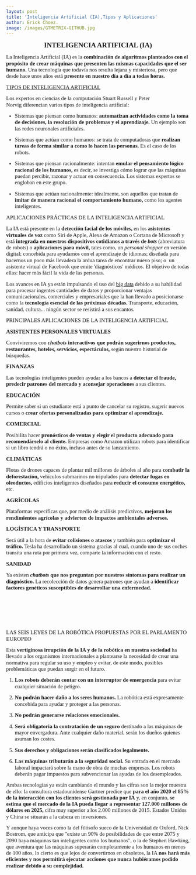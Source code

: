 ```yaml
---
layout: post
title: 'Inteligencia Artificial (IA),Tipos y Aplicaciones'
author: Erick Choez.
image: /images/GTMETRIX-GITHUB.jpg
---
```

<p style='margin-top:0cm;margin-right:0cm;margin-bottom:10.0pt;margin-left:0cm;line-height:115%;font-size:15px;font-family:"Calibri","sans-serif";text-align:center;'><strong><span style="font-size:19px;line-height:115%;">INTELIGENCIA ARTIFICIAL (IA)</span></strong></p>
<p style='margin-top:0cm;margin-right:0cm;margin-bottom:10.0pt;margin-left:0cm;line-height:115%;font-size:15px;font-family:"Calibri","sans-serif";'>La Inteligencia Artificial (IA) es la <strong>combinaci&oacute;n de algoritmos planteados con el prop&oacute;sito de crear m&aacute;quinas que presenten las mismas capacidades que el ser humano.</strong> Una tecnolog&iacute;a que todav&iacute;a nos resulta lejana y misteriosa, pero que desde hace unos a&ntilde;os est&aacute; <strong>presente en nuestro d&iacute;a a d&iacute;a a todas horas.</strong></p>
<p style='margin-top:0cm;margin-right:0cm;margin-bottom:10.0pt;margin-left:0cm;line-height:115%;font-size:15px;font-family:"Calibri","sans-serif";'><u>TIPOS DE INTELIGENCIA ARTIFICIAL</u></p>
<p style='margin-top:0cm;margin-right:0cm;margin-bottom:10.0pt;margin-left:0cm;line-height:115%;font-size:15px;font-family:"Calibri","sans-serif";'>Los expertos en ciencias de la computaci&oacute;n&nbsp;Stuart Russell&nbsp;y&nbsp;Peter Norvig&nbsp;diferencian varios tipos de inteligencia artificial:</p>
<ul style="margin-bottom:0cm;margin-top:0cm;" type="disc">
    <li style='margin-top:0cm;margin-right:0cm;margin-bottom:10.0pt;margin-left:0cm;line-height:115%;font-size:15px;font-family:"Calibri","sans-serif";'>Sistemas que piensan como humanos: <strong>automatizan actividades como la toma de decisiones, la resoluci&oacute;n de problemas y el aprendizaje.</strong> Un ejemplo son las redes neuronales artificiales.</li>
    <li style='margin-top:0cm;margin-right:0cm;margin-bottom:10.0pt;margin-left:0cm;line-height:115%;font-size:15px;font-family:"Calibri","sans-serif";'>Sistemas que act&uacute;an como humanos: se trata de computadoras que <strong>realizan tareas de forma similar a como lo hacen las personas.</strong> Es el caso de los robots.</li>
    <li style='margin-top:0cm;margin-right:0cm;margin-bottom:10.0pt;margin-left:0cm;line-height:115%;font-size:15px;font-family:"Calibri","sans-serif";'>Sistemas que piensan racionalmente: intentan <strong>emular el pensamiento l&oacute;gico racional de los humanos,</strong> es decir, se investiga c&oacute;mo lograr que las m&aacute;quinas puedan percibir, razonar y actuar en consecuencia. Los sistemas expertos se engloban en este grupo.</li>
    <li style='margin-top:0cm;margin-right:0cm;margin-bottom:10.0pt;margin-left:0cm;line-height:115%;font-size:15px;font-family:"Calibri","sans-serif";'>Sistemas que act&uacute;an racionalmente: idealmente, son aquellos que tratan de <strong>imitar de manera racional el comportamiento humano,</strong> como los agentes inteligentes.</li>
</ul>
<p style='margin-top:0cm;margin-right:0cm;margin-bottom:10.0pt;margin-left:0cm;line-height:115%;font-size:15px;font-family:"Calibri","sans-serif";'>APLICACIONES PR&Aacute;CTICAS DE LA INTELIGENCIA ARTIFICIAL</p>
<p style='margin-top:0cm;margin-right:0cm;margin-bottom:10.0pt;margin-left:0cm;line-height:115%;font-size:15px;font-family:"Calibri","sans-serif";'>La IA est&aacute; presente en la <strong>detecci&oacute;n facial de los m&oacute;viles,</strong> en los <strong>asistentes virtuales de voz</strong> como Siri de Apple, Alexa de Amazon o Cortana de Microsoft y est&aacute; <strong>integrada en nuestros dispositivos cotidianos a trav&eacute;s de <em>bots</em></strong> (abreviatura de robots) o <strong>aplicaciones para m&oacute;vil,</strong> tales como, un <em>personal shopper</em> en versi&oacute;n digital; concebida para ayudarnos con el aprendizaje de idiomas; dise&ntilde;ada para hacernos un poco m&aacute;s llevadera la ardua tarea de encontrar nuevo piso; o &nbsp;un asistente virtual de Facebook que emite &#39;diagn&oacute;sticos&#39; m&eacute;dicos. El objetivo de todas ellas: hacer m&aacute;s f&aacute;cil la vida de las personas.</p>
<p style='margin-top:0cm;margin-right:0cm;margin-bottom:10.0pt;margin-left:0cm;line-height:115%;font-size:15px;font-family:"Calibri","sans-serif";'>Los avances en IA ya est&aacute;n impulsando el uso del <a href="https://www.iberdrola.com/te-interesa/tecnologia/que-es-para-que-sirve-big-data">big data</a> debido a su habilidad para procesar ingentes cantidades de datos y proporcionar ventajas comunicacionales, comerciales y empresariales que la han llevado a posicionarse como la <strong>tecnolog&iacute;a esencial de las pr&oacute;ximas d&eacute;cadas.</strong> Transporte, educaci&oacute;n, sanidad, cultura... ning&uacute;n sector se resistir&aacute; a sus encantos.</p>
<p style='margin-top:0cm;margin-right:0cm;margin-bottom:10.0pt;margin-left:0cm;line-height:115%;font-size:15px;font-family:"Calibri","sans-serif";'>PRINCIPALES APLICACIONES DE LA INTELIGENCIA ARTIFICIAL</p>
<p style='margin-top:0cm;margin-right:0cm;margin-bottom:10.0pt;margin-left:0cm;line-height:115%;font-size:15px;font-family:"Calibri","sans-serif";'><strong>ASISTENTES PERSONALES VIRTUALES</strong>&nbsp;</p>
<p style='margin-top:0cm;margin-right:0cm;margin-bottom:10.0pt;margin-left:0cm;line-height:115%;font-size:15px;font-family:"Calibri","sans-serif";'>Conviviremos con <strong><em>chatbots</em> interactivos que podr&aacute;n sugerirnos productos, restaurantes, hoteles, servicios, espect&aacute;culos,</strong> seg&uacute;n nuestro historial de b&uacute;squedas.</p>
<p style='margin-top:0cm;margin-right:0cm;margin-bottom:10.0pt;margin-left:0cm;line-height:115%;font-size:15px;font-family:"Calibri","sans-serif";'><strong>FINANZAS</strong>&nbsp;</p>
<p style='margin-top:0cm;margin-right:0cm;margin-bottom:10.0pt;margin-left:0cm;line-height:115%;font-size:15px;font-family:"Calibri","sans-serif";'>Las tecnolog&iacute;as inteligentes pueden ayudar a los bancos a <strong>detectar el fraude, predecir patrones del mercado y aconsejar operaciones</strong> a sus clientes.</p>
<p style='margin-top:0cm;margin-right:0cm;margin-bottom:10.0pt;margin-left:0cm;line-height:115%;font-size:15px;font-family:"Calibri","sans-serif";'><strong>EDUCACI&Oacute;N</strong>&nbsp;</p>
<p style='margin-top:0cm;margin-right:0cm;margin-bottom:10.0pt;margin-left:0cm;line-height:115%;font-size:15px;font-family:"Calibri","sans-serif";'>Permite saber si un estudiante est&aacute; a punto de cancelar su registro, sugerir nuevos cursos o <strong>crear ofertas personalizadas para optimizar el aprendizaje.</strong></p>
<p style='margin-top:0cm;margin-right:0cm;margin-bottom:10.0pt;margin-left:0cm;line-height:115%;font-size:15px;font-family:"Calibri","sans-serif";'><strong>COMERCIAL</strong>&nbsp;</p>
<p style='margin-top:0cm;margin-right:0cm;margin-bottom:10.0pt;margin-left:0cm;line-height:115%;font-size:15px;font-family:"Calibri","sans-serif";'>Posibilita hacer <strong>pron&oacute;sticos de ventas y elegir el producto adecuado para recomend&aacute;rselo al cliente.</strong> Empresas como Amazon utilizan robots para identificar si un libro tendr&aacute; o no &eacute;xito, incluso antes de su lanzamiento.</p>
<p style='margin-top:0cm;margin-right:0cm;margin-bottom:10.0pt;margin-left:0cm;line-height:115%;font-size:15px;font-family:"Calibri","sans-serif";'><strong>CLIM&Aacute;TICAS</strong></p>
<p style='margin-top:0cm;margin-right:0cm;margin-bottom:10.0pt;margin-left:0cm;line-height:115%;font-size:15px;font-family:"Calibri","sans-serif";'>Flotas de drones capaces de plantar mil millones de &aacute;rboles al a&ntilde;o para <strong>combatir la deforestaci&oacute;n,</strong> veh&iacute;culos submarinos no tripulados para <strong>detectar fugas en oleoductos,</strong> edificios inteligentes dise&ntilde;ados para <strong>reducir el consumo energ&eacute;tico,</strong> etc.</p>
<p style='margin-top:0cm;margin-right:0cm;margin-bottom:10.0pt;margin-left:0cm;line-height:115%;font-size:15px;font-family:"Calibri","sans-serif";'><strong>AGR&Iacute;COLAS</strong></p>
<p style='margin-top:0cm;margin-right:0cm;margin-bottom:10.0pt;margin-left:0cm;line-height:115%;font-size:15px;font-family:"Calibri","sans-serif";'>Plataformas espec&iacute;ficas que, por medio de an&aacute;lisis predictivos, <strong>mejoran los rendimientos agr&iacute;colas y advierten de impactos ambientales adversos.</strong></p>
<p style='margin-top:0cm;margin-right:0cm;margin-bottom:10.0pt;margin-left:0cm;line-height:115%;font-size:15px;font-family:"Calibri","sans-serif";'><strong>LOG&Iacute;STICA Y TRANSPORTE</strong></p>
<p style='margin-top:0cm;margin-right:0cm;margin-bottom:10.0pt;margin-left:0cm;line-height:115%;font-size:15px;font-family:"Calibri","sans-serif";'>Ser&aacute; &uacute;til a la hora de <strong>evitar colisiones o atascos</strong> y tambi&eacute;n para <strong>optimizar el tr&aacute;fico.</strong> Tesla ha desarrollado un sistema gracias al cual, cuando uno de sus coches transita una ruta por primera vez, comparte la informaci&oacute;n con el resto.</p>
<p style='margin-top:0cm;margin-right:0cm;margin-bottom:10.0pt;margin-left:0cm;line-height:115%;font-size:15px;font-family:"Calibri","sans-serif";'><strong>SANIDAD</strong></p>
<p style='margin-top:0cm;margin-right:0cm;margin-bottom:10.0pt;margin-left:0cm;line-height:115%;font-size:15px;font-family:"Calibri","sans-serif";'>Ya existen <strong><em>chatbots</em> que nos preguntan por nuestros s&iacute;ntomas para realizar un diagn&oacute;stico.</strong> La recolecci&oacute;n de datos genera patrones que ayudan a <strong>identificar factores gen&eacute;ticos susceptibles de desarrollar una enfermedad.</strong></p>
<p style='margin-top:0cm;margin-right:0cm;margin-bottom:10.0pt;margin-left:0cm;line-height:115%;font-size:15px;font-family:"Calibri","sans-serif";'>&nbsp;</p>
<p style='margin-top:0cm;margin-right:0cm;margin-bottom:10.0pt;margin-left:0cm;line-height:115%;font-size:15px;font-family:"Calibri","sans-serif";'>&nbsp;</p>
<p style='margin-top:0cm;margin-right:0cm;margin-bottom:10.0pt;margin-left:0cm;line-height:115%;font-size:15px;font-family:"Calibri","sans-serif";'>&nbsp;</p>
<p style='margin-top:0cm;margin-right:0cm;margin-bottom:10.0pt;margin-left:0cm;line-height:115%;font-size:15px;font-family:"Calibri","sans-serif";'>LAS SEIS LEYES DE LA ROB&Oacute;TICA PROPUESTAS POR EL PARLAMENTO EUROPEO</p>
<p style='margin-top:0cm;margin-right:0cm;margin-bottom:10.0pt;margin-left:0cm;line-height:115%;font-size:15px;font-family:"Calibri","sans-serif";'>Esta <strong>vertiginosa irrupci&oacute;n de la IA y de la rob&oacute;tica en nuestra sociedad</strong> ha llevado a los organismos internacionales a plantearse la necesidad de crear una normativa para regular su uso y empleo y evitar, de este modo, posibles problem&aacute;ticas que puedan surgir en el futuro.</p>
<ol start="1" style="margin-bottom:0cm;margin-top:0cm;" type="1">
    <li style='margin-top:0cm;margin-right:0cm;margin-bottom:10.0pt;margin-left:0cm;line-height:115%;font-size:15px;font-family:"Calibri","sans-serif";'><strong>Los robots deber&aacute;n contar con un interruptor de emergencia</strong> para evitar cualquier situaci&oacute;n de peligro.</li>
    <li style='margin-top:0cm;margin-right:0cm;margin-bottom:10.0pt;margin-left:0cm;line-height:115%;font-size:15px;font-family:"Calibri","sans-serif";'><strong>No podr&aacute;n hacer da&ntilde;o a los seres humanos.</strong> La rob&oacute;tica est&aacute; expresamente concebida para ayudar y proteger a las personas.</li>
    <li style='margin-top:0cm;margin-right:0cm;margin-bottom:10.0pt;margin-left:0cm;line-height:115%;font-size:15px;font-family:"Calibri","sans-serif";'><strong>No podr&aacute;n generarse relaciones emocionales.</strong></li>
    <li style='margin-top:0cm;margin-right:0cm;margin-bottom:10.0pt;margin-left:0cm;line-height:115%;font-size:15px;font-family:"Calibri","sans-serif";'><strong>Ser&aacute; obligatoria la contrataci&oacute;n de un seguro</strong> destinado a las m&aacute;quinas de mayor envergadura. Ante cualquier da&ntilde;o material, ser&aacute;n los due&ntilde;os quienes asuman los costes.</li>
    <li style='margin-top:0cm;margin-right:0cm;margin-bottom:10.0pt;margin-left:0cm;line-height:115%;font-size:15px;font-family:"Calibri","sans-serif";'><strong>Sus derechos y obligaciones ser&aacute;n clasificados legalmente.</strong></li>
    <li style='margin-top:0cm;margin-right:0cm;margin-bottom:10.0pt;margin-left:0cm;line-height:115%;font-size:15px;font-family:"Calibri","sans-serif";'><strong>Las m&aacute;quinas tributar&aacute;n a la seguridad social.</strong> Su entrada en el mercado laboral impactar&aacute; sobre la mano de obra de muchas empresas. Los robots deber&aacute;n pagar impuestos para subvencionar las ayudas de los desempleados.</li>
</ol>
<p style='margin-top:0cm;margin-right:0cm;margin-bottom:10.0pt;margin-left:0cm;line-height:115%;font-size:15px;font-family:"Calibri","sans-serif";'>Ambas tecnolog&iacute;as ya est&aacute;n cambiando el mundo y las cifras son la mejor muestra de ello: la consultora estadounidense Gartner predice que <strong>para el a&ntilde;o 2020 el 85% de la interacci&oacute;n con los clientes ser&aacute; gestionada por IA</strong> y, en conjunto, <strong>se estima que el mercado de la IA pueda llegar a representar 127.000 millones de d&oacute;lares en 2025,</strong> cifra muy superior a los 2.000 millones de 2015. Estados Unidos y China se situar&aacute;n a la cabeza en inversiones.</p>
<p style='margin-top:0cm;margin-right:0cm;margin-bottom:10.0pt;margin-left:0cm;line-height:115%;font-size:15px;font-family:"Calibri","sans-serif";'>Y aunque haya voces como la del fil&oacute;sofo sueco de la Universidad de Oxford, Nick Bostrom, que anticipa que &quot;existe un 90% de posibilidades de que entre 2075 y 2090 haya m&aacute;quinas tan inteligentes como los humanos&quot;, o la de Stephen Hawking, que aventura que las m&aacute;quinas superar&aacute;n completamente a los humanos en menos de 100 a&ntilde;os, lo cierto es que lejos de convertirnos en obsoletos, la IA <strong>nos har&aacute; m&aacute;s eficientes y nos permitir&aacute; ejecutar acciones que nunca hubi&eacute;ramos podido realizar debido a su complejidad.</strong></p>
